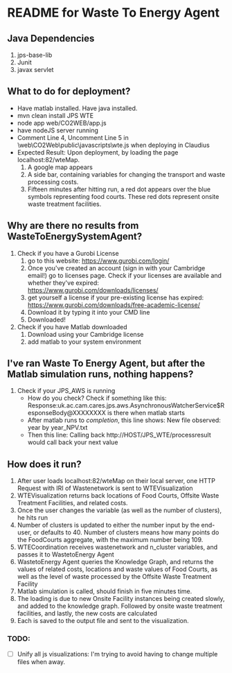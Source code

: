 # README for Waste To Energy Agent
## Java Dependencies
1. jps-base-lib
2. Junit
3. javax servlet

## What to do for deployment? 
 - Have matlab installed. Have java installed. 
 - mvn clean install JPS WTE
 - node app web/CO2WEB/app.js
 - have nodeJS server running
 - Comment Line 4, Uncomment Line 5 in \web\CO2Web\public\javascripts\wte.js when deploying in Claudius
 - Expected Result: Upon deployment, by loading the page localhost:82/wteMap. 
 	1. A google map appears
 	2. A side bar, containing variables for changing the transport and waste processing costs. 
 	3. Fifteen minutes after hitting run, a red dot appears over the blue symbols representing food courts. These red dots represent onsite waste
 	treatment facilities. 

## Why are there no results from WasteToEnergySystemAgent? 
1. Check if you have a Gurobi License
	1. go to this website: https://www.gurobi.com/login/
	2. Once you've created an account (sign in with your Cambridge email!) go to licenses page. Check if your licenses are available and whether they've expired: https://www.gurobi.com/downloads/licenses/
	3. get yourself a license if your pre-existing license has expired: 
	https://www.gurobi.com/downloads/free-academic-license/
	4. Download it by typing it into your CMD line
	5. Downloaded!
2. Check if you have Matlab downloaded
	1. Download using your Cambridge license
	2. add matlab to your system environment

## I've ran Waste To Energy Agent, but after the Matlab simulation runs, nothing happens?
1. Check if your JPS_AWS is running
	- How do you check? Check if something like this: Response:uk.ac.cam.cares.jps.aws.AsynchronousWatcherService$ResponseBody@XXXXXXXX is there when matlab starts
	- After matlab runs to *completion*, this line shows: New file observed: year by year_NPV.txt
	- Then this line: Calling back http://HOST/JPS_WTE/processresult would call back your next value

## How does it run? 
1. After user loads localhost:82/wteMap on their local server, one HTTP Request with IRI of Wastenetwork is sent to WTEVisualization
2. WTEVisualization returns back locations of Food Courts, Offsite Waste Treatment Facilities, and related costs. 
3. Once the user changes the variable (as well as the number of clusters), he hits run
4. Number of clusters is updated to either the number input by the end-user, or defaults to 40. Number of clusters means how many points do the FoodCourts aggregate, with the maximum number being 109. 
5. WTECoordination receives wastenetwork and n_cluster variables, and passes it to WastetoEnergy Agent
6. WastetoEnergy Agent queries the Knowledge Graph, and returns the values of related costs, locations and waste values of Food Courts, as well as the level of waste processed by the Offsite Waste Treatment Facility
7. Matlab simulation is called, should finish in five minutes time. 
8. The loading is due to new Onsite Facility instances being created slowly, and added to the knowledge graph. Followed by onsite waste treatment facilities, and lastly, the new costs are calculated
9. Each is saved to the output file and sent to the visualization. 

### TODO: 
 - [ ] Unify all js visualizations: I'm trying to avoid having to change multiple files when away.
